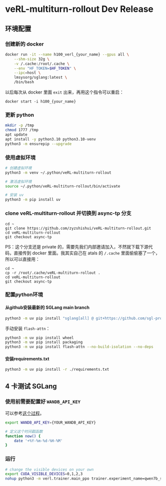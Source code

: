 # veRL-multiturn-rollout Dev Release

## 环境配置

### 创建新的 docker

```bash
docker run -it --name h100_verl_{your_name} --gpus all \
    --shm-size 32g \
    -v /.cache:/root/.cache \
    --env "HF_TOKEN=$HF_TOKEN" \
    --ipc=host \
    lmsysorg/sglang:latest \
    /bin/bash
```

以后每次从 docker 里面 `exit` 出来，再用这个指令可以重启：

```
docker start -i h100_{your_name}
```

### 更新 python

```bash
mkdir -p /tmp
chmod 1777 /tmp
apt update
apt install -y python3.10 python3.10-venv
python3 -m ensurepip --upgrade
```

### 使用虚拟环境

```bash
# 创建虚拟环境
python3 -m venv ~/.python/veRL-multiturn-rollout

# 激活虚拟环境
source ~/.python/veRL-multiturn-rollout/bin/activate

# 安装 uv
python3 -m pip install uv
```

### clone veRL-multiturn-rollout 并切换到 async-tp 分支

```
cd ~
git clone https://github.com/zyzshishui/veRL-multiturn-rollout.git
cd veRL-multiturn-rollout
git checkout async-tp
```

PS：这个分支还是 private 的，需要先我们内部邀请加入，不然就下载下源代码，直接传到 docker 里面。我其实自己在 atals 的 `/.cache` 里面偷偷塞了一个，所以可以直接用：

```
cd ~
cp -r /root/.cache/veRL-multiturn-rollout .
cd veRL-multiturn-rollout
git checkout async-tp
```

### 配置python环境

#### 从github安装最新的 SGLang main branch

```bash
python3 -m uv pip install "sglang[all] @ git+https://github.com/sgl-project/sglang.git/@main#egg=sglang&subdirectory=python" --find-links https://flashinfer.ai/whl/cu124/torch2.5/flashinfer-python
```

手动安装 `flash-attn`：

```bash
python3 -m uv pip install wheel
python3 -m uv pip install packaging
python3 -m uv pip install flash-attn --no-build-isolation --no-deps
```

#### 安装requirements.txt

```bash
python3 -m uv pip install -r ./requirements.txt
```

## 4 卡测试 SGLang

### 使用前需要配置好 `WANDB_API_KEY`

可以参考[这个过程](https://community.wandb.ai/t/where-can-i-find-the-api-token-for-my-project/7914)。

```bash
export WANDB_API_KEY={YOUR_WANDB_API_KEY}

# 定义这个时间戳函数
function now() {
    date '+%Y-%m-%d-%H-%M'
}
```

### 运行

```bash
# change the visible devices on your own
export CUDA_VISIBLE_DEVICES=0,1,2,3
nohup python3 -m verl.trainer.main_ppo trainer.experiment_name=qwen7b_sft2_$(now) > log_$(now).txt
```
